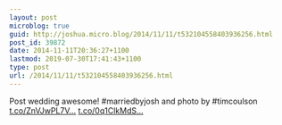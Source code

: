 ```yaml
---
layout: post
microblog: true
guid: http://joshua.micro.blog/2014/11/11/t532104558403936256.html
post_id: 39872
date: 2014-11-11T20:36:27+1100
lastmod: 2019-07-30T17:41:43+1100
type: post
url: /2014/11/11/t532104558403936256.html
---
```

Post wedding awesome! #marriedbyjosh and photo by #timcoulson [t.co/ZnVJwPL7V...](http://t.co/ZnVJwPL7Vd) [t.co/0q1ClkMdS...](http://t.co/0q1ClkMdSt)
